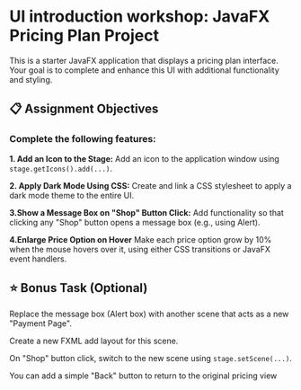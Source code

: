 # UI introduction workshop: JavaFX Pricing Plan Project
This is a starter JavaFX application that displays a pricing plan interface. Your goal is to complete and enhance this UI with additional functionality and styling.

## 📋 Assignment Objectives
### Complete the following features:

**1. Add an Icon to the Stage:**
Add an icon to the application window using `stage.getIcons().add(...)`.


**2. Apply Dark Mode Using CSS:**
Create and link a CSS stylesheet to apply a dark mode theme to the entire UI.

**3.Show a Message Box on "Shop" Button Click:**
Add functionality so that clicking any "Shop" button opens a message box (e.g., using Alert).

**4.Enlarge Price Option on Hover**
Make each price option grow by 10% when the mouse hovers over it, using either CSS transitions or JavaFX event handlers.

## ⭐ Bonus Task (Optional)
Replace the message box (Alert box) with another scene that acts as a new "Payment Page".

Create a new FXML add layout for this scene.

On "Shop" button click, switch to the new scene using `stage.setScene(...)`.

You can add a simple "Back" button to return to the original pricing view
